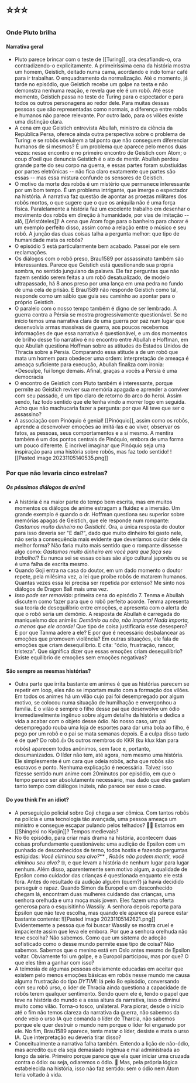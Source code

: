 # ⭐⭐⭐
### Onde Pluto brilha
#### Narrativa geral
- Pluto parece brincar com o teste de [[Turing]], ora desafiando-o, ora contradizendo-o explicitamente. A primeiríssima cena da história mostra um homem, Geistich, deitado numa cama, acordando e indo tomar café para ir trabalhar. O enquadramento da normalização. Até o momento, já tarde no episódio, que Geistich recebe um golpe na testa e não demonstra nenhuma reação, e revela que ele é um robô. Até esse momento, Geistich passa no teste de Turing para o espectador e para todos os outros personagens ao redor dele. Para muitas dessas pessoas que são representadas como normais, a diferença entre robôs e humanos não parece relevante. Por outro lado, para os vilões existe uma distinção clara. 
- A cena em que Geistich entrevista Abullah, ministro da ciência da República Persa, oferece ainda outra perspectiva sobre o problema de Turing: e se robôs evoluírem a tal ponto que não conseguem diferenciar humanos de si mesmos? É um problema que aparece pelo menos duas vezes: nesse encontro e no primeiro encontro de Geistich com Atom; o coup d'oeil que denuncia Geistich é o ato de mentir. Abullah perdeu grande parte do seu corpo na guerra, e essas partes foram substiuídas por partes eletrônicas -- não fica claro exatamente que partes são essas -- mas essa mistura confunde os sensores de Geistich.
- O motivo da morte dos robôs é um mistério que permanece interessante por um bom tempo. É um problema intrigante, que imerge o espectador na história. A narrativa faz questão de apontar as proezas militares dos robôs mortos, o que sugere que o que os aniquila não é uma força física. Paralelamente a história faz um excelente trabalho em desenhar o movimento dos robôs em direção à humanidade, por vias de imitação -- alô, [[Aristóteles]]! A cena que Atom foge para o banheiro para chorar é um exemplo perfeito disso, assim como a relação entre o músico e seu robô. A junção das duas coisas talha a pergunta melhor: que tipo de humanidade mata os robôs?
- O episódio 5 está particularmente bem acabado. Passei por ele sem reclamações.
- Os diálogos com o robô preso, Brau1589 por assassinato também são interessantes. Parece que Geistich está questionando sua própria sombra, no sentido junguiano da palavra. Ele faz perguntas que não fazem sentido serem feitas a um robô desatualizado, de modelo ultrapassado, há 8 anos preso por uma lança em uma pedra no fundo de uma cela de prisão. E Brau1589 não responde Geistich como tal, responde como um sábio que guia seu caminho ao apontar para o próprio Geistich.
- O paralelo com o nosso tempo também é digno de ser lembrado. A guerra contra a Pérsia se mostra progressivamente questionável. Se no início temos uma narrativa clara de uma guerra por paz num lugar que desenvolvia armas massivas de guerra, aos poucos recebemos informações de que essa narrativa é questionável, e um dos momentos de brilho desse fio narrativo é no encontro entre Abullah e Hoffman, em que Abullah questiona Hoffman sobre as atitudes do Estados Unidos de Thracia sobre a Persia. Comparando essa atitude a de um robô que mata um homem para obedecer uma ordem: interpretação de ameaça é ameaça suficiente para execução, Abullah finaliza com ironia: *Desculpe, fui longe demais. Afinal, graças a vocês a Persia é uma democracia
- O encontro de Geistich com Pluto também é interessante, porque permite ao Geistich reviver sua memória apagada e aprender a conviver com seu passado, é um tipo claro de retorno do arco do heroi. Assim sendo, faz todo sentido que ele tenha vindo a morrer logo em seguida. Acho que não machucaria fazer a pergunta: por que Ali teve que ser o assassino?
- A associação com Pinóquio é genial! [[Pinóquio]], assim como os robôs, aprende a desenvolver emoções ao imitá-las e ao viver, observar os fatos, as pessoas, seus comportamentos e a si mesmo. A mentira também é um dos pontos centrais de Pinóquio, embora de uma forma um pouco diferente. É incrível imaginar que Pinóquio seja uma inspiração para uma história sobre robôs, mas faz todo sentido!
  ![[Pasted image 20231105140535.png]]
### Por que não levaria cinco estrelas?
#####  Os péssimos diálogos de animê
- A história é na maior parte do tempo bem escrita, mas em muitos momentos os diálogos de anime estragam a fluidez e a imersão. Um grande exemplo é quando o dr. Hoffman questiona seu superior sobre memórias apagas de Geistich, que ele responde num rompante: *Gastamos muito dinheiro no Geistich!*. Ora, a única resposta do doutor para isso deveria ser "E daí?", dado que muito dinheiro foi gasto nele, não seria a consequência mais evidente que deveríamos cuidar dele da melhor forma? Não faria muito mais sentido que o rompante dissesse algo como: *Gastamos muito dinheiro em você para que faça seu trabalho!*? Eu nunca sei se essas coisas são algo cultural japonês ou se é uma falha de escrita mesmo.
- Quando Goji entra na casa do doutor, em um dado momento o doutor repete, pela milésima vez, a lei que proíbe robôs de matarem humanos. Quantas vezes essa lei precisa ser repetida por extenso? Me sinto nos diálogos de Dragon Ball mais uma vez.
- _Isso pode ser removido_: primeira cena do episódio 7. Tenma e Abullah discutem como fazer para que o robô perfeito acorde. Tenma apresenta sua teoria de desequilíbrio entre emoções, e apresenta com o alerta de que o robô seria um demônio. A resposta de Abullah é carregada do maniqueísmo dos animês: *Demônio ou não, não importa! Nada importa, a menos que ele acorde!* Que tipo de coisa justificaria esse desespero? E por que Tanma adere a ele? E por que é necessário desbalancear as emoções que promovem violência? Em outras situações, ele fala de emoções que criam desequilibrio. E cita: "ódio, frustração, rancor, tristeza". Que significa dizer que essas emoções criam desequilibrio? Existe equilibrio de emoções sem emoções negativas?

#### São sempre as mesmas histórias?
- Outra parte que irrita bastante em animes é que as histórias parecem se repetir em loop, eles não se importam muito com a formação dos vilões. Em todos os animes há um vilão cujo pai foi desempregado por algum motivo, se colocou numa situação de humilhação e envergonhou a família. E o vilão é sempre o filho desse pai que desenvolve um ódio irremediavelmente ingênuo sobre algum detalhe da história e dedica a vida a acabar com o objeto desse ódio. No nosso caso, um pai desempregado rouba uma loja de esportes para dar uma bola ao filho, é pego por um robô e o pai se mata semanas depois. E a culpa disso tudo é de que? Do robô.👍 Os outros membros do KKR (ku klux klan para robôs) aparecem todos anônimos, sem face e, portanto, desumanizados. O líder não tem, até agora, nem mesmo uma história. Ele simplesmente é um cara que odeia robôs, acha que robôs são escravos e ponto. Nenhuma explicação é necessária. Talvez isso fizesse sentido num anime com 20minutos por episódio, em que o tempo parece ser absolutamente necessário, mas dado que eles gastam tanto tempo com diálogos inúteis, não parece ser esse o caso.

#### Do you think I'm an idiot?
- A perseguição policial sobre Goji chega a ser cômica. Com tantos robôs na polícia e uma tecnologia tão avançada, uma pessoa ameaça um ministro e consegue escapar pulando pelos telhados? 🤦‍♂️ Estamos em [[Shingeki no Kyojin]]? Tempos medievais?
- No 6o episódio, para criar mais drama na história, acontecem duas coisas profundamente questionáveis: uma audição de Epsilon com um punhado de desconhecidos de terno, todos hostis e fazendo perguntas estúpidas: *Você eliminou seu alvo?*** , *Robôs não podem mentir, você eliminou seu alvo?* 🙄, e que levam a história de nenhum lugar para lugar nenhum. Além disso, aparentemente sem motivo algum, a qualidade de Epsilon como cuidador das crianças é questionada enquanto ele está fora. Antes do resultado da audição alguém (quem?) já havia decidido perseguir o rapaz. Quando Simon da Europol e um desconhecido chegam lá, encontram duas mulheres cuidando das crianças, uma senhora orelhuda e uma moça mais jovem. Eles fazem uma oferta generosa para o esquisitinho Wassily. A senhora depois reporta para Epsilon que não teve escolha, mas quando ele aparece ela parece estar bastante contente:
  ![[Pasted image 20231105142621.png]] 
 Evidentemente a pessoa que foi buscar Wassily se mostra cruel e impaciente assim que leva ele embora. Por   que a senhora orelhuda não teve escolha? Não sabemos. Como que um sistema de adoção sofisticado como o   desse mundo permite esse tipo de coisa? Não sabemos. Sabemos que o menino está em Oslo antes mesmo de   Epsilon voltar. Obviamente foi um golpe, e a Europol participou, mas por que? O que eles têm a ganhar com   isso?
- A teimosia de algumas pessoas obviamente educadas em aceitar que existem pelo menos emoções básicas em robôs nesse mundo me causa alguma frustração do tipo *DYTIMI*: lá pelo 8o episódio, conversando com seu robô urso, o líder de Thracia ainda questiona a capacidade de robôs terem qualquer sentimento. Sendo quem ele é, tendo o papel que teve na história do mundo e a essa altura da narrativa, isso o diminui muito como vilão. Torna-o tosco, unilateral. Para piorar, desde o início até o fim não temos clareza da narrativa da guerra, não sabemos da onde veio o urso IA que comanda o líder de Tharcia, não sabemos porque ele quer destruir o mundo nem porque o líder foi enganado por ele. No fim, Brau1589 aparece, tenta matar o líder, desiste e mata o urso IA. Que interpretação eu deveria tirar disso?
- Conceitualmente a narrativa falha também. Entendo a lição de não-ódio, mas acredito que ela seja demasiado ingênua e mal administrada ao longo da série. Primeiro porque parece que ela quer iniciar uma cruzada contra o ódio: ou seja, odiaremos o ódio. 👏 Mas, pela própria lógica estabelecida na história, isso não faz sentido: sem o ódio nem Atom teria voltado à vida. 